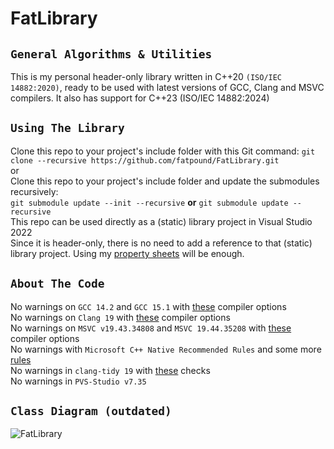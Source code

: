 # FatLibrary

`General Algorithms & Utilities`
--------------------------------
This is my personal header-only library written in C++20 `(ISO/IEC 14882:2020)`, ready to be used with latest versions of GCC, Clang and MSVC compilers.
It also has support for C++23 (ISO/IEC 14882:2024)

`Using The Library`
-------------------
Clone this repo to your project's include folder with this Git command: `git clone --recursive https://github.com/fatpound/FatLibrary.git`\
or\
Clone this repo to your project's include folder and update the submodules recursively:\
`git submodule update --init --recursive` **or** `git submodule update --recursive
`\
This repo can be used directly as a (static) library project in Visual Studio 2022\
Since it is header-only, there is no need to add a reference to that (static) library project. Using my [property sheets](https://github.com/fatpound/FatProps) will be enough.

`About The Code`
----------------
No warnings on `GCC 14.2` and `GCC 15.1` with [these](https://github.com/fatpound/FatCodex/blob/main/CompileOptions.cmake#L19-L68) compiler options\
No warnings on `Clang 19` with [these](https://github.com/fatpound/FatCodex/blob/main/CompileOptions.cmake#L69-L128) compiler options\
No warnings on `MSVC v19.43.34808` and `MSVC 19.44.35208` with [these](https://github.com/fatpound/FatCodex/blob/main/CompileOptions.cmake#L162-L248) compiler options\
No warnings with `Microsoft C++ Native Recommended Rules` and some more [rules](https://github.com/fatpound/FatCodex/blob/main/FatRules.ruleset)\
No warnings in `clang-tidy 19` with [these](https://github.com/fatpound/FatCodex/blob/main/.clang-tidy) checks\
No warnings in `PVS-Studio v7.35`

`Class Diagram (outdated)`
--------------------------
![FatLibrary](https://github.com/user-attachments/assets/8ad721e9-1bb9-4d4e-a1db-6aec472766eb)
